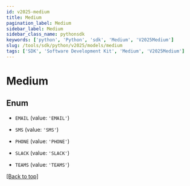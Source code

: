 ```yaml
---
id: v2025-medium
title: Medium
pagination_label: Medium
sidebar_label: Medium
sidebar_class_name: pythonsdk
keywords: ['python', 'Python', 'sdk', 'Medium', 'V2025Medium'] 
slug: /tools/sdk/python/v2025/models/medium
tags: ['SDK', 'Software Development Kit', 'Medium', 'V2025Medium']
---
```


# Medium


## Enum

* `EMAIL` (value: `'EMAIL'`)

* `SMS` (value: `'SMS'`)

* `PHONE` (value: `'PHONE'`)

* `SLACK` (value: `'SLACK'`)

* `TEAMS` (value: `'TEAMS'`)

[[Back to top]](#) 

